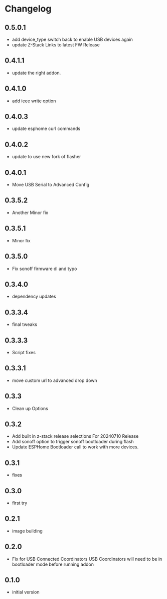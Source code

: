 # Changelog

## 0.5.0.1
- add device_type switch back to enable USB devices again
- update Z-Stack Links to latest FW Release

## 0.4.1.1
- update the right addon. 

## 0.4.1.0
- add ieee write option

## 0.4.0.3
- update esphome curl commands

## 0.4.0.2
- update to use new fork of flasher

## 0.4.0.1
- Move USB Serial to Advanced Config

## 0.3.5.2
- Another Minor fix

## 0.3.5.1
- Minor fix

## 0.3.5.0
- Fix sonoff firmware dl and typo

## 0.3.4.0
- dependency updates

## 0.3.3.4
- final tweaks

## 0.3.3.3
- Script fixes

## 0.3.3.1
- move custom url to advanced drop down

## 0.3.3
- Clean up Options

## 0.3.2
- Add built in z-stack release selections For 20240710 Release
- Add sonoff option to trigger sonoff bootloader during flash
- Update ESPHome Bootloader call to work with more devices.

## 0.3.1
- fixes

## 0.3.0
- first try

## 0.2.1

- image building

## 0.2.0

- Fix for USB Connected Coordinators 
  USB Coordinators will need to be in bootloader mode before running addon

## 0.1.0

- initial version
